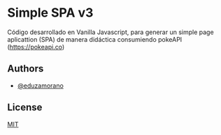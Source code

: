 
# Simple SPA v3

Código desarrollado en Vanilla Javascript, para generar un simple page aplicattion (SPA) de manera didáctica consumiendo pokeAPI (https://pokeapi.co)



## Authors

- [@eduzamorano](https://www.github.com/eduzamorano)

## License

[MIT](https://choosealicense.com/licenses/mit/)

